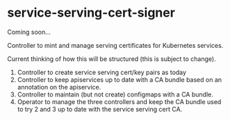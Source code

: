 # service-serving-cert-signer
Coming soon...

Controller to mint and manage serving certificates for Kubernetes services.


Current thinking of how this will be structured (this is subject to change).
 1. Controller to create service serving cert/key pairs as today
 2. Controller to keep apiservices up to date with a CA bundle based on an annotation on the apiservice.
 3. Controller to maintain (but not create) configmaps with a CA bundle.
 4. Operator to manage the three controllers and keep the CA bundle used to try 2 and 3 up to date with the service serving cert CA.
